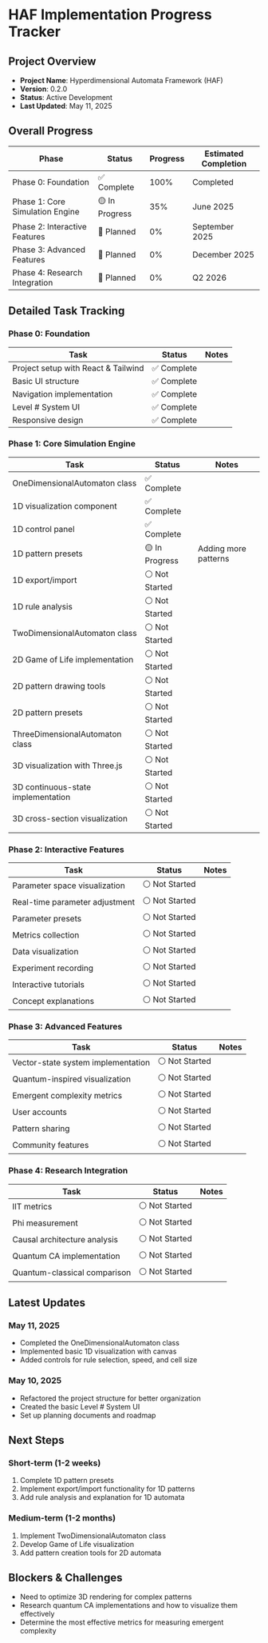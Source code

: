 # HAF Implementation Progress Tracker

## Project Overview
- **Project Name**: Hyperdimensional Automata Framework (HAF)
- **Version**: 0.2.0
- **Status**: Active Development
- **Last Updated**: May 11, 2025

## Overall Progress

| Phase | Status | Progress | Estimated Completion |
|------|---------|----------|----------------------|
| Phase 0: Foundation | ✅ Complete | 100% | Completed |
| Phase 1: Core Simulation Engine | 🟡 In Progress | 35% | June 2025 |
| Phase 2: Interactive Features | 🔵 Planned | 0% | September 2025 |
| Phase 3: Advanced Features | 🔵 Planned | 0% | December 2025 |
| Phase 4: Research Integration | 🔵 Planned | 0% | Q2 2026 |

## Detailed Task Tracking

### Phase 0: Foundation
| Task | Status | Notes |
|------|--------|-------|
| Project setup with React & Tailwind | ✅ Complete | |
| Basic UI structure | ✅ Complete | |
| Navigation implementation | ✅ Complete | |
| Level # System UI | ✅ Complete | |
| Responsive design | ✅ Complete | |

### Phase 1: Core Simulation Engine
| Task | Status | Notes |
|------|--------|-------|
| OneDimensionalAutomaton class | ✅ Complete | |
| 1D visualization component | ✅ Complete | |
| 1D control panel | ✅ Complete | |
| 1D pattern presets | 🟡 In Progress | Adding more patterns |
| 1D export/import | ⚪ Not Started | |
| 1D rule analysis | ⚪ Not Started | |
| TwoDimensionalAutomaton class | ⚪ Not Started | |
| 2D Game of Life implementation | ⚪ Not Started | |
| 2D pattern drawing tools | ⚪ Not Started | |
| 2D pattern presets | ⚪ Not Started | |
| ThreeDimensionalAutomaton class | ⚪ Not Started | |
| 3D visualization with Three.js | ⚪ Not Started | |
| 3D continuous-state implementation | ⚪ Not Started | |
| 3D cross-section visualization | ⚪ Not Started | |

### Phase 2: Interactive Features
| Task | Status | Notes |
|------|--------|-------|
| Parameter space visualization | ⚪ Not Started | |
| Real-time parameter adjustment | ⚪ Not Started | |
| Parameter presets | ⚪ Not Started | |
| Metrics collection | ⚪ Not Started | |
| Data visualization | ⚪ Not Started | |
| Experiment recording | ⚪ Not Started | |
| Interactive tutorials | ⚪ Not Started | |
| Concept explanations | ⚪ Not Started | |

### Phase 3: Advanced Features
| Task | Status | Notes |
|------|--------|-------|
| Vector-state system implementation | ⚪ Not Started | |
| Quantum-inspired visualization | ⚪ Not Started | |
| Emergent complexity metrics | ⚪ Not Started | |
| User accounts | ⚪ Not Started | |
| Pattern sharing | ⚪ Not Started | |
| Community features | ⚪ Not Started | |

### Phase 4: Research Integration
| Task | Status | Notes |
|------|--------|-------|
| IIT metrics | ⚪ Not Started | |
| Phi measurement | ⚪ Not Started | |
| Causal architecture analysis | ⚪ Not Started | |
| Quantum CA implementation | ⚪ Not Started | |
| Quantum-classical comparison | ⚪ Not Started | |

## Latest Updates

### May 11, 2025
- Completed the OneDimensionalAutomaton class
- Implemented basic 1D visualization with canvas
- Added controls for rule selection, speed, and cell size

### May 10, 2025
- Refactored the project structure for better organization
- Created the basic Level # System UI
- Set up planning documents and roadmap

## Next Steps

### Short-term (1-2 weeks)
1. Complete 1D pattern presets
2. Implement export/import functionality for 1D patterns
3. Add rule analysis and explanation for 1D automata

### Medium-term (1-2 months)
1. Implement TwoDimensionalAutomaton class
2. Develop Game of Life visualization
3. Add pattern creation tools for 2D automata

## Blockers & Challenges
- Need to optimize 3D rendering for complex patterns
- Research quantum CA implementations and how to visualize them effectively
- Determine the most effective metrics for measuring emergent complexity